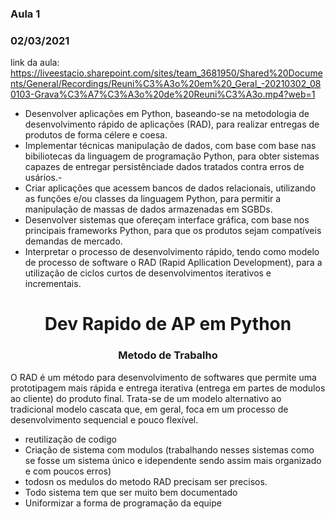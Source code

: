 ### Aula 1
### 02/03/2021

link da aula: https://liveestacio.sharepoint.com/sites/team_3681950/Shared%20Documents/General/Recordings/Reuni%C3%A3o%20em%20_Geral_-20210302_080103-Grava%C3%A7%C3%A3o%20de%20Reuni%C3%A3o.mp4?web=1

- Desenvolver aplicações em Python, baseando-se na metodologia de desenvolvimento rápido de aplicações (RAD), para realizar entregas de produtos de forma célere e coesa.
- Implementar técnicas manipulação de dados, com base com base nas bibiliotecas da linguagem de programação Python, para obter sistemas capazes de entregar persistênciade dados tratados contra erros de usários.-
-  Criar aplicações que acessem bancos de dados relacionais, utilizando as funções e/ou classes da linguagem Python, para permitir a manipulação de massas de dados armazenadas em SGBDs.
- Desenvolver sistemas que ofereçam interface gráfica, com base nos principais frameworks Python, para que os produtos sejam compatíveis demandas de mercado.
- Interpretar o processo de desenvolvimento rápido, tendo como modelo de processo de software o RAD (Rapid Apllication Development), para a utilização de ciclos curtos de desenvolvimentos iterativos e incrementais.

<h1 ALIGN="center"> Dev Rapido de AP em Python </h1>
<h3 ALIGN="center"> Metodo de Trabalho </h3>

O RAD é um método para desenvolvimento de softwares que permite uma prototipagem mais rápida e entrega iterativa (entrega em partes de modulos ao cliente) do produto final. Trata-se de um modelo alternativo ao tradicional modelo cascata que, em geral, foca em um processo de desenvolvimento sequencial e pouco flexível.

- reutilização de codigo
- Criação de sistema com modulos (trabalhando nesses sistemas como se fosse um sistema único e idependente sendo assim mais organizado e com poucos erros)
- todosn os medulos do metodo RAD precisam ser precisos.
- Todo sistema tem que ser muito bem documentado
- Uniformizar a forma de programação da equipe



